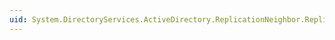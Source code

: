 ```yaml
---
uid: System.DirectoryServices.ActiveDirectory.ReplicationNeighbor.ReplicationNeighborOptions
---
```

